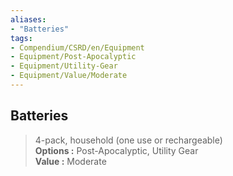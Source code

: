 ```yaml
---
aliases:
- "Batteries"
tags:
- Compendium/CSRD/en/Equipment
- Equipment/Post-Apocalyptic
- Equipment/Utility-Gear
- Equipment/Value/Moderate
---
```


  
## Batteries  
  
>4-pack, household (one use or rechargeable)  
> **Options :** Post-Apocalyptic, Utility Gear  
> **Value :** Moderate